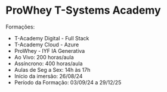 # ProWhey T-Systems Academy
Formações: 
- T-Academy Digital - Full Stack
- T-Academy Cloud - Azure
- ProWhey - IYF IA Generativa
- Ao Vivo: 200 horas/aula
- Assíncrono: 400 horas/aula
- Aulas de Seg a Sex: 14h às 17h 
- Início da imersão: 26/08/24 
- Período da Formação: 03/09/24 a 29/12/25
